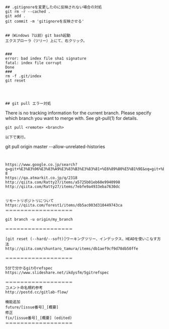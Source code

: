 ```
## .gitignoreを変更したのに反映されない場合の対処
git rm -r --cached .
git add .
git commit -m 'gitignoreを反映させる'


##（Windows 7以前）git bash起動
エクスプローラ（ツリー）上にて、右クリック。


###
error: bad index file sha1 signature
fatal: index file corrupt
Done
###
rm -f .git/index
git reset




## git pull エラー対処
```
There is no tracking information for the current branch.
Please specify which branch you want to merge with.
See git-pull(1) for details.

    git pull <remote> <branch>
```
以下で実行。
```
git pull origin master --allow-unrelated-histories
```


https://www.google.co.jp/search?q=git+%E3%83%96%E3%83%A9%E3%83%B3%E3%83%81+%E6%89%80%E5%B1%9E&oq=git+%E3%83%96%E3%83%A9%E3%83%B3%E3%83%81+%E6%89%80%E5%B1%9E&aqs=chrome..69i57j69i64.5722j0j8&sourceid=chrome&ie=UTF-8
https://qa.atmarkit.co.jp/q/2318
http://qiita.com/Ratty27/items/a5725b01eb60e9940998
http://qiita.com/Ratty27/items/7ebfe9a4933eba7630dc


リモートリポジトリについて
https://qiita.com/forest1/items/db5ac003d310449743ca
＝＝＝＝＝＝＝＝＝＝＝＝＝＝＝＝＝＝

git branch -u origin/my_branch

＝＝＝＝＝＝＝＝＝＝＝＝＝＝＝＝＝＝

[git reset (--hard/--soft)]ワーキングツリー、インデックス、HEADを使いこなす方法
http://qiita.com/shuntaro_tamura/items/db1aef9cf9d78db50ffe

＝＝＝＝＝＝＝＝＝＝＝＝＝＝＝＝＝＝

5分で分かるgitのrefspec
https://www.slideshare.net/ikdysfm/5gitrefspec

＝＝＝＝＝＝＝＝＝＝＝＝＝＝＝＝＝＝
コメント命名規約参考
http://postd.cc/gitlab-flow/

機能追加
future/[issue番号]_[概要]
修正
fix/[issue番号]_[概要] (edited)
＝＝＝＝＝＝＝＝＝＝＝＝＝＝＝＝＝＝
```